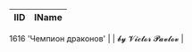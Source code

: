 | IID | IName               |
|-----|---------------------|
1616	'Чемпион драконов'
|     | 𝓫𝔂 𝓥𝓲𝓬𝓽𝓸𝓻 𝓟𝓪𝓿𝓵𝓸𝓿   |